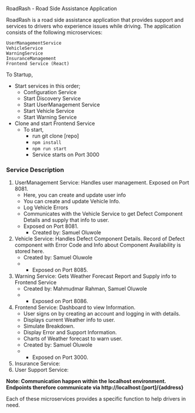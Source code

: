 RoadRash - Road Side Assistance Application

RoadRash is a road side assistance application that provides support and services to drivers who experience issues while driving. The application consists of the following microservices:

    UserManagementService
    VehicleService
    WarningService
    InsuranceManagement
    Frontend Service (React)

To Startup,
* Start services in this order;
  * Configuration Service
  * Start Discovery Service
  * Start UserManagement Service
  * Start Vehicle Service
  * Start Warning Service
* Clone and start Frontend Service
  * To start,
    * run git clone [repo] 
    * ```npm install``` 
    * ```npm run start```
    * Service starts on Port 3000

### Service Description
1. UserManagement Service: Handles user management. Exposed on Port 8081.
    * Here, you can create and update user info
    * You can create and update Vehicle Info.
    * Log Vehicle Errors
    * Communicates with the Vehicle Service to get Defect Component Details and supply that info to user.
    * Exposed on Port 8081.
      - Created by: Samuel Oluwole
2.  Vehicle Service: Handles Defect Component Details. Record of Defect component with Error Code and Info about Component Availability is stored here.
      - Created by: Samuel Oluwole
      -   * Exposed on Port 8085.
3.  Warning Service: Gets Weather Forecast Report and Supply info to Frontend Service
      - Created by: Mahmudmar Rahman, Samuel Oluwole
      -  * Exposed on Port 8086.
4.  Frontend Service: Dashboard to view Information. 
     * User signs on by creating an account and logging in with details.
     * Displays current Weather info to user.
     * Simulate Breakdown.
     * Display Error and Support Information.
     * Charts of Weather forecast to warn user.
      - Created by: Samuel Oluwole
      -  * Exposed on Port 3000.
5. Insurance Service: 
6. User Support Service:

**Note: Communication happen within the localhost environment. Endpoints therefore communicate via http://localhost:[port]/{address}**

Each of these microservices provides a specific function to help drivers in need. 
